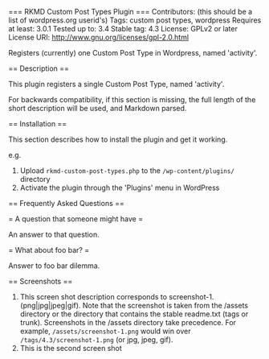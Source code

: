 === RKMD Custom Post Types Plugin ===
Contributors: (this should be a list of wordpress.org userid's)
Tags: custom post types, wordpress
Requires at least: 3.0.1
Tested up to: 3.4
Stable tag: 4.3
License: GPLv2 or later
License URI: http://www.gnu.org/licenses/gpl-2.0.html

Registers (currently) one Custom Post Type in Wordpress, named 'activity'.

== Description ==

This plugin registers a single Custom Post Type, named 'activity'.

For backwards compatibility, if this section is missing, the full length of the short description will be used, and
Markdown parsed.

== Installation ==

This section describes how to install the plugin and get it working.

e.g.

1. Upload `rkmd-custom-post-types.php` to the `/wp-content/plugins/` directory
2. Activate the plugin through the 'Plugins' menu in WordPress

== Frequently Asked Questions ==

= A question that someone might have =

An answer to that question.

= What about foo bar? =

Answer to foo bar dilemma.

== Screenshots ==

1. This screen shot description corresponds to screenshot-1.(png|jpg|jpeg|gif). Note that the screenshot is taken from
the /assets directory or the directory that contains the stable readme.txt (tags or trunk). Screenshots in the /assets
directory take precedence. For example, `/assets/screenshot-1.png` would win over `/tags/4.3/screenshot-1.png`
(or jpg, jpeg, gif).
2. This is the second screen shot